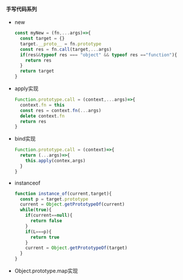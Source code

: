 #### 手写代码系列

- new

  ```js
  const myNew = (fn,...args)=>{
    const target = {}
    target.__proto__ = fn.prototype
    const res = fn.call(target,...args)
    if(res&&typeof res === "object" && typeof res =="function"){
      return res
    }
    return target
  }
  ```

- apply实现

  ```js
  Function.prototype.call = (context,...args)=>{
    context.fn = this
    const res = context.fn(...args)
    delete context.fn
    return res
  }
  ```

- bind实现

  ```js
  Function.prototype.call = (context)=>{
    return (...args)=>{
      this.apply(contex,args)
    }
  }
  ```

- instanceof

  ```js
  function instance_of(current,target){
    const p = target.prototype
    current = Object.getPrototypeOf(current)
    while(true){
      if(current==null){
        return false
      }
      if(L===p){
        return true
      }
      current = Object.getPrototypeOf(target)
    }
  }
  ```

- Object.prototype.map实现

  